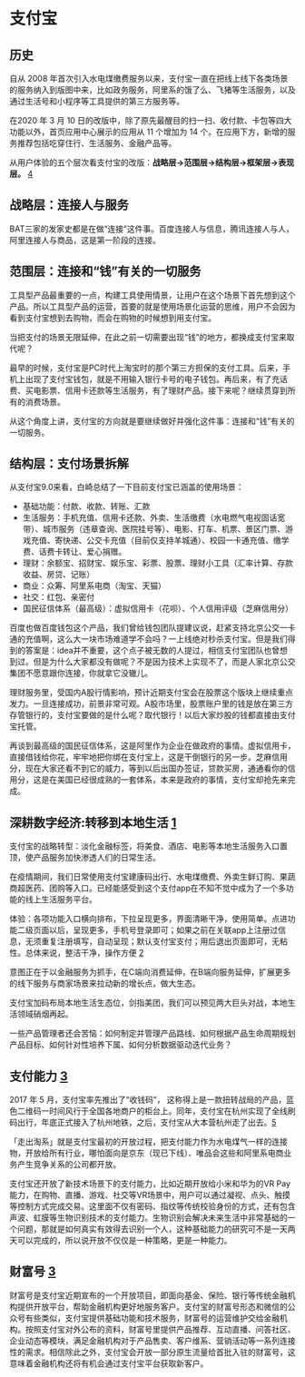 # 支付宝

## 历史

自从 2008 年首次引入水电煤缴费服务以来，支付宝一直在把线上线下各类场景的服务纳入到版图中来，比如政务服务，阿里系的饿了么、飞猪等生活服务，以及通过生活号和小程序等工具提供的第三方服务等。

在2020 年 3 月 10 日的改版中，除了原先最醒目的扫一扫、收付款、卡包等四大功能以外，首页应用中心展示的应用从 11 个增加为 14 个。在应用下方，新增的服务推荐包括吃穿住行、生活服务、金融产品等。


从用户体验的五个层次看支付宝的改版：**战略层→范围层→结构层→框架层→表现层。** [4]

## 战略层：连接人与服务

BAT三家的发家史都是在做“连接”这件事。百度连接人与信息，腾讯连接人与人，阿里连接人与商品，这是第一阶段的连接。

## 范围层：连接和“钱”有关的一切服务

工具型产品最重要的一点，构建工具使用情景，让用户在这个场景下首先想到这个产品。所以工具型产品的运营，首要的就是使用场景化运营的思维，用户不会因为看到支付宝想到去购物，而会在购物的时候想到用支付宝。

当把支付的场景无限延伸，在此之前一切需要出现“钱”的地方，都换成支付宝来取代呢？

最早的时候，支付宝是PC时代上淘宝时的那个第三方担保的支付工具。后来，手机上出现了支付宝钱包，就是不用输入银行卡号的电子钱包。再后来，有了充话费、买电影票、信用卡还款等生活服务，有了理财产品。接下来呢？继续贯穿到所有的消费场景。

从这个角度上讲，支付宝的方向就是要继续做好并强化这件事：连接和“钱”有关的一切服务。

## 结构层：支付场景拆解

从支付宝9.0来看，白崎总结了一下目前支付宝已涵盖的使用场景：

- 基础功能：付款、收款、转账、汇款
- 生活服务：手机充值、信用卡还款、外卖、生活缴费（水电燃气电视固话宽带）、城市服务（违章查询、医院挂号等）、电影、打车、机票、景区门票、游戏充值、寄快递、公交卡充值（目前仅支持羊城通）、校园一卡通充值、缴学费、话费卡转让、爱心捐赠。
- 理财：余额宝、招财宝、娱乐宝、彩票、股票、理财小工具（汇率计算、存款收益、房贷、记账）
- 商业：众筹、阿里系电商（淘宝、天猫）
- 社交：红包、亲密付
- 国民征信体系（最高级）：虚拟信用卡（花呗）、个人信用评级（芝麻信用分）

百度也做百度钱包这个产品，我们曾给钱包团队提建议说，赶紧支持北京公交一卡通的充值啊，这么大一块市场难道学不会吗？一上线绝对秒杀支付宝。但是我们得到的答案是：idea并不重要，这个点子被无数的人提过，相信支付宝团队也曾想到过。但是为什么大家都没有做呢？不是因为技术上实现不了，而是人家北京公交集团不愿意跟你连接，你就拿它没辙儿。

理财服务里，受国内A股行情影响，预计近期支付宝会在股票这个版块上继续重点发力。一旦连接成功，前景非常可观。A股市场里，股票账户里的钱是放在第三方存管银行的，支付宝要做的是什么呢？取代银行！以后大家炒股的钱都直接由支付宝托管。

再谈到最高级的国民征信体系，这是阿里作为企业在做政府的事情。虚拟信用卡，直接借钱给你花，牢牢地把你绑在支付宝上，这是干倒银行的另一步。芝麻信用分，现在大家还看不到它的威力，等到以后出国办签证，贷款买房，通通看你的信用分，这是在美国已经很成熟的一套体系，本来是政府的事情，支付宝却抢先来完成。


## 深耕数字经济:转移到本地生活 [1]

支付宝的战略转型：淡化金融标签，将美食、酒店、电影等本地生活服务入口置顶，使产品服务加快渗透人们的日常生活。

在疫情期间，我们日常使用支付宝建康码出行、水电煤缴费、外卖生鲜订购、果蔬商超医药、团购等入口。已经能感受到这个支付app在不知不觉中成为了一个多功能的线上生活服务平台。

体验：各项功能入口横向排布，下拉呈现更多，界面清晰干净，使用简单。点进功能二级页面以后，呈现更多，手机号登录即可；如果之前在关联app上注册过信息，无须重复注册填写，自动呈现；默认支付宝支付；用后退出页面即可，无粘性。总体来说，整洁干净，操作方便 [2]

意图正在于以金融服务为抓手，在C端向消费延伸，在B端向服务延伸，扩展更多的线下服务与商家场景来拉动新的增长点，做大生态。

支付宝加码布局本地生活生态位，剑指美团，我们可以预见两大巨头对战，本地生活领域硝烟再起。

一些产品管理者还会苦恼：如何制定并管理产品路线、如何根据产品生命周期规划产品目标、如何针对性培养下属、如何分析数据驱动迭代业务？

## 支付能力 [3]

2017 年 5 月，支付宝率先推出了“收钱码”， 这称得上是一款扭转战局的产品，蓝色二维码一时间风行于全国各地商户的柜台上。同年，支付宝在杭州实现了全线刷码出行，年底正式接入了杭州地铁，之后，支付宝从大本营杭州走了出去。[5]

「走出淘系」就是支付宝最初的开放过程，把支付能力作为水电煤气一样的连接物，开放给所有行业，哪怕面向是京东（现已下线）、唯品会这些和阿里系电商业务产生竞争关系的公司都开放。

支付宝还开放了新技术场景下的支付能力，比如近期开放给小米和华为的VR Pay能力，在购物、直播、游戏、社交等VR场景中，用户可以通过凝视、点头、触摸等控制方式完成交易。这里面不仅有密码、指纹等传统校验身份的方式，还有包含声波、虹膜等生物识别技术的支付能力。生物识别会解决未来生活中非常基础的一个问题，那就是如何真实有效得去识别一个人，这种基础能力的研究可不是一天两天可以完成的，所以说开放不仅仅是一种策略，更是一种能力。

## 财富号 [3]

财富号是支付宝近期宣布的一个开放项目，即面向基金、保险、银行等传统金融机构提供开放平台，帮助金融机构更好地服务客户。支付宝的财富号形态和微信的公众号有些类似，支付宝提供基础功能和技术服务，财富号的运营维护交给金融机构。按照支付宝对外公布的资料，财富号里提供产品推荐、互动直播、问答社区、企业动态等模块，满足金融机构对于产品售卖、客户维系、营销活动等一系列连接性的需求。相信除此之外，支付宝会开放一部分原生流量给首批入驻的财富号，这意味着金融机构还将有机会通过支付宝平台获取新客户。


[1]: https://www.sohu.com/a/405889196_114819
[2]: https://www.zhihu.com/question/380276570
[3]: http://www.woshipm.com/it/632590.html
[4]: http://www.woshipm.com/pmd/172931.html
[5]: https://www.chinaz.com/2020/0312/1116987.shtml

